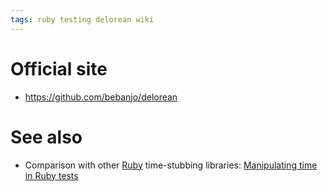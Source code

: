 ```yaml
---
tags: ruby testing delorean wiki
---
```


# Official site

-   <https://github.com/bebanjo/delorean>

# See also

-   Comparison with other [Ruby](/wiki/Ruby) time-stubbing libraries: [Manipulating time in Ruby tests](/wiki/Manipulating_time_in_Ruby_tests)
